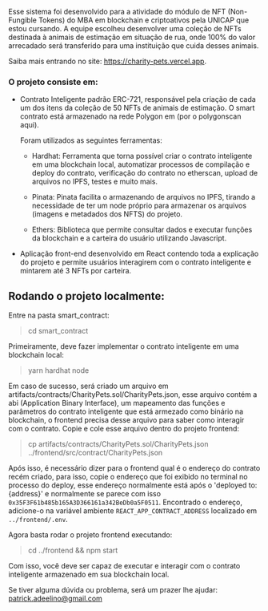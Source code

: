 Esse sistema foi desenvolvido para a atividade do módulo de NFT (Non-Fungible Tokens) do MBA em blockchain e criptoativos pela UNICAP que estou cursando. A equipe escolheu desenvolver uma coleção de NFTs destinada à animais de estimação em situação de rua, onde 100% do valor arrecadado será transferido para uma instituição que cuida desses animais.

Saiba mais entrando no site:  https://charity-pets.vercel.app.

### O projeto consiste em:

* Contrato Inteligente padrão ERC-721, responsável pela criação de cada um dos itens da coleção de 50 NFTs de animais de estimação.
    O smart contrato está armazenado na rede Polygon em (por o polygonscan aqui).

    Foram utilizados as seguintes ferramentas:

    * Hardhat: Ferramenta que torna possível criar o contrato inteligente em uma blockchain local, automatizar processos de compilação e deploy do contrato, verificação do contrato no etherscan, upload de arquivos no IPFS, testes e muito mais.

    * Pinata: Pinata facilita o armazenando de arquivos no IPFS, tirando a necessidade de ter um node próprio para armazenar os arquivos (imagens e metadados dos NFTS) do projeto.

    * Ethers: Biblioteca que permite consultar dados e executar funções da blockchain e a carteira do usuário utilizando Javascript.

* Aplicação front-end desenvolvido em React contendo toda a explicação do projeto e permite usuários interagirem com o contrato inteligente e mintarem até 3 NFTs por carteira.

## Rodando o projeto localmente:

Entre na pasta smart_contract:
> cd smart_contract

Primeiramente, deve fazer implementar o contrato inteligente em uma blockchain local:
> yarn hardhat node

Em caso de sucesso, será criado um arquivo em artifacts/contracts/CharityPets.sol/CharityPets.json, esse arquivo contém a abi (Application Binary Interface), um mapeamento das funções e parâmetros do contrato inteligente que está armezado como binário na blockchain, o frontend precisa desse arquivo para saber como interagir com o contrato. 
Copie e cole esse arquivo dentro do projeto frontend:
> cp artifacts/contracts/CharityPets.sol/CharityPets.json ../frontend/src/contract/CharityPets.json

Após isso, é necessário dizer para o frontend qual é o endereço do contrato recém criado, para isso, copie o endereço que foi exibido no terminal no processo do deploy, esse endereço normalmente está após o 'deployed to: {address}' e normalmente se parece com isso `0x35F3F61b485b165A3D366161a342BeDb0a5F0511`.
Encontrado o endereço, adicione-o na variável ambiente `REACT_APP_CONTRACT_ADDRESS` localizado em `../frontend/.env`.

Agora basta rodar o projeto frontend executando:
> cd ../frontend && npm start

Com isso, você deve ser capaz de executar e interagir com o contrato inteligente armazenado em sua blockchain local.

Se tiver alguma dúvida ou problema, será um prazer lhe ajudar: patrick.adeelino@gmail.com